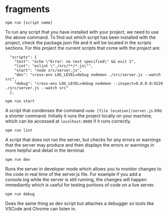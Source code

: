 # fragments
```
npm run [script name]
```
To run any script that you have installed with your project, we need to use the above command. To find out which script has been installed with the project, check the package.json file and it will be located in the scripts sections. For this project the current scripts that come with the project are:
```
  "scripts": {
    "test": "echo \"Error: no test specified\" && exit 1",
    "lint": "eslint \"./src/**/*.js\"",
    "start": "node src/server.js",
    "dev": "cross-env LOG_LEVEL=debug nodemon ./src/server.js --watch src",
    "debug": "cross-env LOG_LEVEL=debug nodemon --inspect=0.0.0.0:9229 ./src/server.js --watch src"
  },
```
```
npm run start
```
A script that condenses the command ```node [file location]/server.js``` into a shorter command. Initially it runs the project locally on your machine, which can be accessed at ```localhost:8080``` if it runs correctly. 
```
npm run lint
```
A script that does not run the server, but checks for any errors or warnings that the server may produce and then displays the errors or warnings in more helpful and detail in the terminal.
```
npm run dev
```
Runs the server in developer mode which allows you to monitor changes to the code in real time of the server.js file. For example if you add a console.log while the server is still running, the changes will happen immediantly which is useful for testing portions of code on a live server.
```
npm run debug
```
Does the same thing as dev script but attaches a debugger so tools like VSCode and Chrome can listen in.
